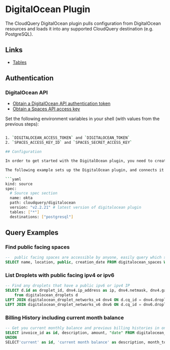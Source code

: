 # DigitalOcean Plugin

The CloudQuery DigitalOcean plugin pulls configuration from DigitalOcean resources and loads it into any supported CloudQuery destination (e.g. PostgreSQL).

## Links

- [Tables](./docs/tables/README.md)

## Authentication

### DigitalOcean API

- [Obtain a DigitalOcean API authentication token](https://docs.digitalocean.com/reference/api/api-reference/#section/Authentication)
- [Obtain a Spaces API access key](https://cloud.digitalocean.com/settings/api/tokens?i=d6d4a6)

Set the following environment variables in your shell (with values from the previous steps):

```bash

1. `DIGITALOCEAN_ACCESS_TOKEN` and `DIGITALOCEAN_TOKEN`
2. `SPACES_ACCESS_KEY_ID` and `SPACES_SECRET_ACCESS_KEY`

## Configuration

In order to get started with the DigitalOcean plugin, you need to create a YAML file in your CloudQuery configuration directory (e.g. named `digitalocean.yml`).

The following example sets up the DigitalOcean plugin, and connects it to a postgresql destination:

```yaml
kind: source
spec:
  # Source spec section
  name: okta
  path: cloudquery/digitalocean
  version: "v2.2.21" # latest version of digitalocean plugin
  tables: ["*"]
  destinations: ["postgresql"]
```

## Query Examples

### Find public facing spaces

```sql
--  public facing spaces are accessible by anyone, easily query which space is public facing in your account
SELECT name, location, public, creation_date FROM digitalocean_spaces WHERE public = true;
```

### List Droplets with public facing ipv4 or ipv6

```sql
-- Find any droplets that have a public ipv6 or ipv4 IP
SELECT d.id as droplet_id, dnv4.ip_address as ip, dnv4.netmask, dnv4.gateway,  dnv6.ip_address as ipv6, dnv6.netmask as ipv6_netmask, dnv6.gateway as ipv6_gateway
	from digitalocean_droplets d 
LEFT JOIN digitalocean_droplet_networks_v4 dnv4 ON d.cq_id = dnv4.droplet_cq_id 
LEFT JOIN digitalocean_droplet_networks_v6 dnv6 ON d.cq_id = dnv6.droplet_cq_id where dnv4.type = 'public' OR dnv6.type = 'public';
```

### Billing History including current month balance

```sql
-- Get you current monthly balance and previous billing histories in one table
SELECT invoice_id as id, description, amount, "date" FROM digitalocean_billing_history
UNION 
SELECT'current' as id, 'current month balance' as description, month_to_date_usage as amount , generated_at as "date" FROM digitalocean_balance;
```
